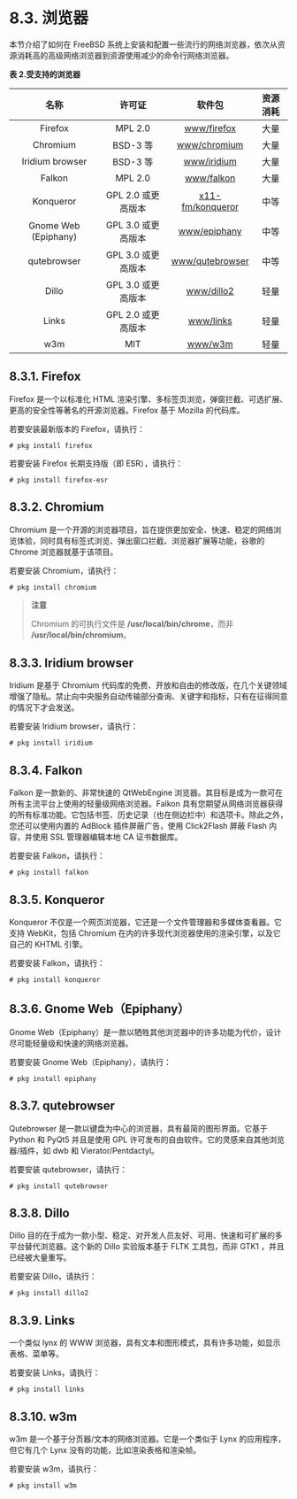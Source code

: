 # 8.3. 浏览器

本节介绍了如何在 FreeBSD 系统上安装和配置一些流行的网络浏览器，依次从资源消耗高的高级网络浏览器到资源使用减少的命令行网络浏览器。

**表 2.受支持的浏览器**

| **名称** | **许可证** | **软件包** | **资源消耗** |
| :------------------: | :--------------: | :--------------------------: | :------: |
| Firefox | MPL 2.0 | [www/firefox](https://cgit.freebsd.org/ports/tree/www/firefox/pkg-descr) | 大量 |
| Chromium | BSD-3 等 | [www/chromium](https://cgit.freebsd.org/ports/tree/www/chromium/pkg-descr) | 大量 |
| Iridium browser | BSD-3 等 | [www/iridium](https://cgit.freebsd.org/ports/tree/www/iridium/pkg-descr) | 大量 |
| Falkon | MPL 2.0 | [www/falkon](https://cgit.freebsd.org/ports/tree/www/falkon/pkg-descr) | 大量 |
| Konqueror | GPL 2.0 或更高版本 | [x11-fm/konqueror](https://cgit.freebsd.org/ports/tree/x11-fm/konqueror/pkg-descr) | 中等 |
| Gnome Web (Epiphany) | GPL 3.0 或更高版本 | [www/epiphany](https://cgit.freebsd.org/ports/tree/www/epiphany/pkg-descr) | 中等 |
| qutebrowser | GPL 3.0 或更高版本 | [www/qutebrowser](https://cgit.freebsd.org/ports/tree/www/qutebrowser/pkg-descr) | 中等 |
| Dillo | GPL 3.0 或更高版本 | [www/dillo2](https://cgit.freebsd.org/ports/tree/www/dillo2/pkg-descr) | 轻量 |
| Links | GPL 2.0 或更高版本 | [www/links](https://cgit.freebsd.org/ports/tree/www/links/pkg-descr) | 轻量 |
| w3m | MIT | [www/w3m](https://cgit.freebsd.org/ports/tree/www/w3m/pkg-descr) | 轻量 |

## 8.3.1. Firefox

Firefox 是一个以标准化 HTML 渲染引擎、多标签页浏览，弹窗拦截、可选扩展、更高的安全性等著名的开源浏览器。Firefox 基于 Mozilla 的代码库。

若要安装最新版本的 Firefox，请执行：

```shell-session
# pkg install firefox
```

若要安装 Firefox 长期支持版（即 ESR），请执行：

```shell-session
# pkg install firefox-esr
```

## 8.3.2. Chromium

Chromium 是一个开源的浏览器项目，旨在提供更加安全、快速、稳定的网络浏览体验，同时具有标签式浏览、弹出窗口拦截、浏览器扩展等功能，谷歌的 Chrome 浏览器就基于该项目。

若要安装 Chromium，请执行：

```shell-session
# pkg install chromium
```

> **注意**
>
> Chromium 的可执行文件是 **/usr/local/bin/chrome**，而非 **/usr/local/bin/chromium**。

## 8.3.3. Iridium browser

Iridium 是基于 Chromium 代码库的免费、开放和自由的修改版，在几个关键领域增强了隐私。禁止向中央服务自动传输部分查询、关键字和指标，只有在征得同意的情况下才会发送。

若要安装 Iridium browser，请执行：

```shell-session
# pkg install iridium
```

## 8.3.4. Falkon

Falkon 是一款新的、非常快速的 QtWebEngine 浏览器。其目标是成为一款可在所有主流平台上使用的轻量级网络浏览器。Falkon 具有您期望从网络浏览器获得的所有标准功能。它包括书签、历史记录（也在侧边栏中）和选项卡。除此之外，您还可以使用内置的 AdBlock 插件屏蔽广告，使用 Click2Flash 屏蔽 Flash 内容，并使用 SSL 管理器编辑本地 CA 证书数据库。

若要安装 Falkon，请执行：

```shell-session
# pkg install falkon
```

## 8.3.5. Konqueror

Konqueror 不仅是一个网页浏览器，它还是一个文件管理器和多媒体查看器。它支持 WebKit，包括 Chromium 在内的许多现代浏览器使用的渲染引擎，以及它自己的 KHTML 引擎。

若要安装 Falkon，请执行：

```shell-session
# pkg install konqueror
```

## 8.3.6. Gnome Web（Epiphany）

Gnome Web（Epiphany）是一款以牺牲其他浏览器中的许多功能为代价，设计尽可能轻量级和快速的网络浏览器。

若要安装 Gnome Web（Epiphany），请执行：

```shell-session
# pkg install epiphany
```

## 8.3.7. qutebrowser

Qutebrowser 是一款以键盘为中心的浏览器，具有最简的图形界面。它基于 Python 和 PyQt5 并且是使用 GPL 许可发布的自由软件。它的灵感来自其他浏览器/插件，如 dwb 和 Vierator/Pentdactyl。

若要安装 qutebrowser，请执行：

```shell-session
# pkg install qutebrowser
```

## 8.3.8. Dillo

Dillo 目的在于成为一款小型、稳定、对开发人员友好、可用、快速和可扩展的多平台替代浏览器。这个新的 Dillo 实验版本基于 FLTK 工具包，而非 GTK1 ，并且已经被大量重写。

若要安装 Dillo，请执行：

```shell-session
# pkg install dillo2
```

## 8.3.9. Links

一个类似 lynx 的 WWW 浏览器，具有文本和图形模式，具有许多功能，如显示表格、菜单等。

若要安装 Links，请执行：

```shell-session
# pkg install links
```

## 8.3.10. w3m

w3m 是一个基于分页器/文本的网络浏览器。它是一个类似于 Lynx 的应用程序，但它有几个 Lynx 没有的功能，比如渲染表格和渲染帧。

若要安装 w3m，请执行：

```shell-session
# pkg install w3m
```
